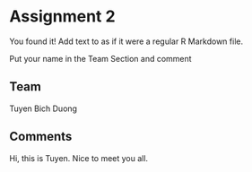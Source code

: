 # Assignment 2

You found it!  Add text to as if it were a regular R Markdown file.

Put your name in the Team Section and comment

## Team
Tuyen Bich Duong

## Comments
Hi, this is Tuyen. Nice to meet you all. 
